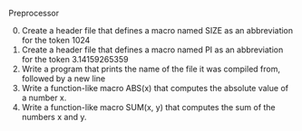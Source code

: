 Preprocessor

0. Create a header file that defines a macro named SIZE as an abbreviation for the token 1024
1. Create a header file that defines a macro named PI as an abbreviation for the token 3.14159265359
2. Write a program that prints the name of the file it was compiled from, followed by a new line
3. Write a function-like macro ABS(x) that computes the absolute value of a number x.
4. Write a function-like macro SUM(x, y) that computes the sum of the numbers x and y.


